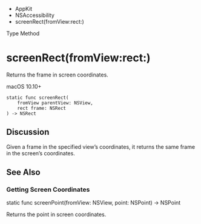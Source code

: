

- AppKit
- NSAccessibility
-  screenRect(fromView:rect:) 

Type Method

# screenRect(fromView:rect:)

Returns the frame in screen coordinates.

macOS 10.10+

``` source
static func screenRect(
    fromView parentView: NSView,
    rect frame: NSRect
) -> NSRect
```

## Discussion

Given a frame in the specified view’s coordinates, it returns the same frame in the screen’s coordinates.

## See Also

### Getting Screen Coordinates

static func screenPoint(fromView: NSView, point: NSPoint) -> NSPoint

Returns the point in screen coordinates.

